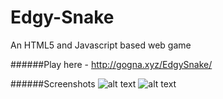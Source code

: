 # Edgy-Snake
An HTML5 and Javascript based web game 

######Play here - http://gogna.xyz/EdgySnake/

######Screenshots
![alt text](http://imgur.com/MLg4lt4 "Screenshot 0")
![alt text](http://imgur.com/iJ1Vgy7 "Screenshot 1")
